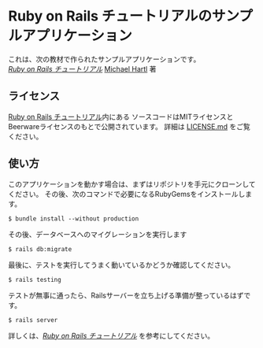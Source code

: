 # Ruby on Rails チュートリアルのサンプルアプリケーション

これは、次の教材で作られたサンプルアプリケーションです。   
[*Ruby on Rails チュートリアル*](https://railstutorial.jp/)
[Michael Hartl](http://www.michaelhartl.com/) 著

## ライセンス

[Ruby on Rails チュートリアル](https://railstutorial.jp/)内にある
ソースコードはMITライセンスとBeerwareライセンスのもとで公開されています。
詳細は [LICENSE.md](LICENSE.md) をご覧ください。

## 使い方

このアプリケーションを動かす場合は、まずはリポジトリを手元にクローンしてください。
その後、次のコマンドで必要になるRubyGemsをインストールします。
```
$ bundle install --without production
```

その後、データベースへのマイグレーションを実行します
```
$ rails db:migrate
```

最後に、テストを実行してうまく動いているかどうか確認してください。
```
$ rails testing
```

テストが無事に通ったら、Railsサーバーを立ち上げる準備が整っているはずです。
```
$ rails server
```

詳しくは、[*Ruby on Rails チュートリアル*](https://railstutorial.jp/)
を参考にしてください。